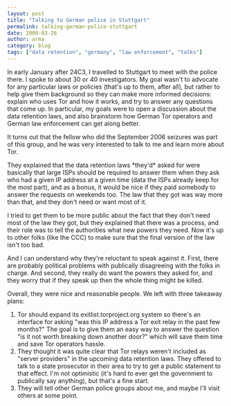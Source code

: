 ```yaml
---
layout: post
title: "Talking to German police in Stuttgart"
permalink: talking-german-police-stuttgart
date: 2008-03-26
author: arma
category: blog
tags: ["data retention", "germany", "law enforcement", "talks"]
---
```


In early January after 24C3, I travelled to Stuttgart to meet with the police there. I spoke to about 30 or 40 investigators. My goal wasn't to advocate for any particular laws or policies (that's up to them, after all), but rather to help give them background so they can make more informed decisions: explain who uses Tor and how it works, and try to answer any questions that come up. In particular, my goals were to open a discussion about the data retention laws, and also brainstorm how German Tor operators and German law enforcement can get along better.

It turns out that the fellow who did the September 2006 seizures was part of this group, and he was very interested to talk to me and learn more about Tor.

They explained that the data retention laws \*they'd\* asked for were basically that large ISPs should be required to answer them when they ask who had a given IP address at a given time (data the ISPs already keep for the most part), and as a bonus, it would be nice if they paid somebody to answer the requests on weekends too. The law that they got was way more than that, and they don't need or want most of it.

I tried to get them to be more public about the fact that they don't need most of the law they got, but they explained that there was a process, and their role was to tell the authorities what new powers they need. Now it's up to other folks (like the CCC) to make sure that the final version of the law isn't too bad.

And I can understand why they're reluctant to speak against it. First, there are probably political problems with publically disagreeing with the folks in charge. And second, they really do want the powers they asked for, and they worry that if they speak up then the whole thing might be killed.

Overall, they were nice and reasonable people. We left with three takeaway plans:

1) Tor should expand its exitlist.torproject.org system so there's an interface for asking "was this IP address a Tor exit relay in the past few months?" The goal is to give them an easy way to answer the question "is it not worth breaking down another door?" which will save them time and save Tor operators hassle.  
2) They thought it was quite clear that Tor relays weren't included as "server providers" in the upcoming data retention laws. They offered to talk to a state prosecutor in their area to try to get a public statement to that effect. I'm not optimistic (it's hard to ever get the government to publically say anything), but that's a fine start.  
3) They will tell other German police groups about me, and maybe I'll visit others at some point.

